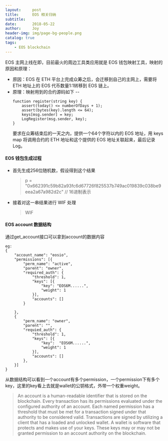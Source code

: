 ```yaml
---
layout:     post
title:      EOS 相关归纳
subtitle:   
date:       2018-05-22
author:     Joy
header-img: img/page-bg-people.png
catalog: true
tags:
    - EOS blockchain
---
```



EOS 主网上线在即，目前最火的周边工具类应用就是 EOS 钱包映射工具，映射的原因和原理：
* 原因：EOS 在 ETH 平台上完成众筹之后，会迁移到自己的主网上，需要将 ETH 地址上的 EOS 代币数量1:1转移到 EOS 链上。
* 原理：映射用到的合约源码如下 --
	```
	function register(string key) {
		assert(today() <= numberOfDays + 1);
		assert(bytes(key).length <= 64);
		keys[msg.sender] = key;
		LogRegister(msg.sender, key);
	}
	```	
	要求在众筹结束后的一天之内，提供一个64个字符以内的 EOS 地址，用 keys map 将调用合约的 ETH 地址和这个提供的 EOS 地址关联起来，最后记录 Log。 

#### EOS 钱包生成过程

* 首先生成256位随机数，假设得到这个结果
	> p = "0x662391c59b82a93fc6d67726f825537b749ac019839c038be9eea2a67a982d2c"  // 16进制表示
* 接着对这一串结果进行 WIF 处理
	> WIF 



#### EOS account 数据结构
通过get_account接口可以拿到account的数据内容
```
eg:
{
	"account_name": "eosio",
	"permissions": [{
		"perm_name": "active",
		"parent": "owner",
		"required_auth": {
			"threshold": 1,
			"keys": [{
				"key": "EOS6M......",
				"weight": 1
			}],
			"accounts": []
		}       
	
	}, 
	{
		"perm_name": "owner",
		"parent": "",
		"requied_auth": {
			"threshold": 1,
			"keys": [{
				"key": 	"EOS6M......",
				"weight": 1
			}],
			"accounts": []
		},		
	}]
}
```
从数据结构可以看到一个account有多个permission，一个permission下有多个key，这里的key看上去就是wallet的公钥格式，外带一个权重weight。
> An account is a human-readable identifier that is stored on the blockchain. Every transaction has its permissions evaluated under the configured authority of an account. Each named permission has a threshold that must be met for a transaction signed under that authority to be considered valid. Transactions are signed by utilizing a client that has a loaded and unlocked wallet. A wallet is software that protects and makes use of your keys. These keys may or may not be granted permission to an account authority on the blockchain.

